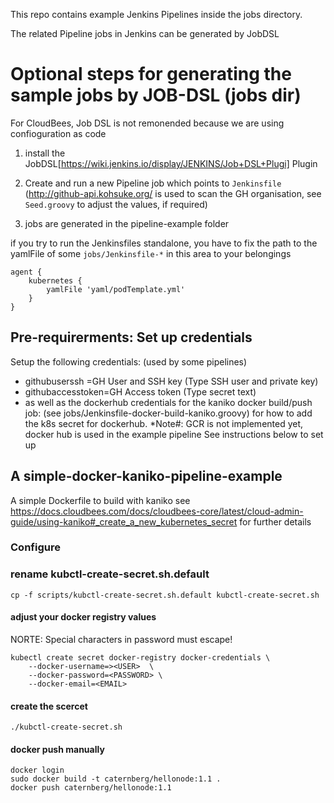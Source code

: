 This repo contains example Jenkins Pipelines inside the jobs directory.

The related Pipeline jobs in Jenkins can be generated by JobDSL

# Optional steps for generating the sample jobs by JOB-DSL (jobs dir)
For CloudBees, Job DSL is not remonended because we are using confioguration as code 

1. install the  JobDSL[https://wiki.jenkins.io/display/JENKINS/Job+DSL+Plugi] Plugin
 
2. Create and run a new Pipeline job which points to `Jenkinsfile`  
(http://github-api.kohsuke.org/ is used to scan the GH organisation, see `Seed.groovy` to adjust the values, if required)

3. jobs are generated in the pipeline-example folder 


if you try to run the Jenkinsfiles standalone, you have to fix the path to the yamlFile of some `jobs/Jenkinsfile-*` in this area to your belongings
```
agent {
    kubernetes {
        yamlFile 'yaml/podTemplate.yml'
    }
}
```



## Pre-requirerments: Set up credentials

Setup the following credentials:  (used by some pipelines)

* githubuserssh =GH User and SSH key (Type SSH user and private key)
* githubaccesstoken=GH Access token (Type secret text)
* as well as the dockerhub  credentials for the kaniko  docker build/push job: (see  jobs/Jenkinsfile-docker-build-kaniko.groovy)
for how to add the k8s secret for dockerhub. *Note#: GCR is not implemented yet, docker hub is used in the example pipeline  See instructions below to set up 

## A simple-docker-kaniko-pipeline-example
A simple Dockerfile to build with kaniko
see https://docs.cloudbees.com/docs/cloudbees-core/latest/cloud-admin-guide/using-kaniko#_create_a_new_kubernetes_secret   for further details
### Configure

### rename kubctl-create-secret.sh.default
```
cp -f scripts/kubctl-create-secret.sh.default kubctl-create-secret.sh
```
#### adjust your docker registry values
NORTE: Special characters in password must escape!
```
kubectl create secret docker-registry docker-credentials \
    --docker-username=><USER>  \
    --docker-password=<PASSWORD> \
    --docker-email=<EMAIL>
```
#### create the scercet
```
./kubctl-create-secret.sh
```
#### docker push manually
```
docker login
sudo docker build -t caternberg/hellonode:1.1 .
docker push caternberg/hellonode:1.1
```

